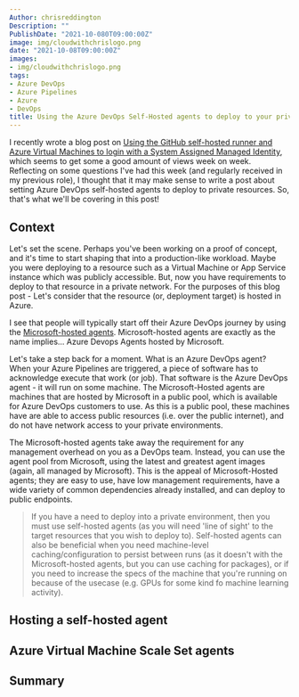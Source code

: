 ```yaml
---
Author: chrisreddington
Description: ""
PublishDate: "2021-10-080T09:00:00Z"
image: img/cloudwithchrislogo.png
date: "2021-10-08T09:00:00Z"
images:
- img/cloudwithchrislogo.png
tags:
- Azure DevOps
- Azure Pipelines
- Azure
- DevOps
title: Using the Azure DevOps Self-Hosted agents to deploy to your private resources
---
```

I recently wrote a blog post on [Using the GitHub self-hosted runner and Azure Virtual Machines to login with a System Assigned Managed Identity](/blog/azuredevops-selfhosted-agents-on-azure), which seems to get some a good amount of views week on week. Reflecting on some questions I've had this week (and regularly received in my previous role), I thought that it may make sense to write a post about setting Azure DevOps self-hosted agents to deploy to private resources. So, that's what we'll be covering in this post!

## Context

Let's set the scene. Perhaps you've been working on a proof of concept, and it's time to start shaping that into a production-like workload. Maybe you were deploying to a resource such as a Virtual Machine or App Service instance which was publicly accessible. But, now you have requirements to deploy to that resource in a private network. For the purposes of this blog post - Let's consider that the resource (or, deployment target) is hosted in Azure.

I see that people will typically start off their Azure DevOps journey by using the [Microsoft-hosted agents](https://docs.microsoft.com/en-us/azure/devops/pipelines/agents/hosted?view=azure-devops&tabs=yaml). Microsoft-hosted agents are exactly as the name implies... Azure Devops Agents hosted by Microsoft.

Let's take a step back for a moment. What is an Azure DevOps agent? When your Azure Pipelines are triggered, a piece of software has to acknowledge execute that work (or job). That software is the Azure DevOps agent - it will run on some machine. The Microsoft-Hosted agents are machines that are hosted by Microsoft in a public pool, which is available for Azure DevOps customers to use. As this is a public pool, these machines have are able to access public resources (i.e. over the public internet), and do not have network access to your private environments. 

The Microsoft-hosted agents take away the requirement for any management overhead on you as a DevOps team. Instead, you can use the agent pool from Microsoft, using the latest and greatest agent images (again, all managed by Microsoft). This is the appeal of Microsoft-Hosted agents; they are easy to use, have low management requirements, have a wide variety of common dependencies already installed, and can deploy to public endpoints.

> If you have a need to deploy into a private environment, then you must use self-hosted agents (as you will need 'line of sight' to the target resources that you wish to deploy to). Self-hosted agents can also be beneficial when you need machine-level caching/configuration to persist between runs (as it doesn't with the Microsoft-hosted agents, but you can use caching for packages), or if you need to increase the specs of the machine that you're running on because of the usecase (e.g. GPUs for some kind fo machine learning activity).

## Hosting a self-hosted agent

## Azure Virtual Machine Scale Set agents

## Summary